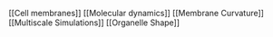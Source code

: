 [[Cell membranes]]
[[Molecular dynamics]]
[[Membrane Curvature]]
[[Multiscale Simulations]]
[[Organelle Shape]]

